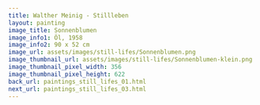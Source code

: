 ```yaml
---
title: Walther Meinig - Stillleben
layout: painting
image_title: Sonnenblumen
image_info1: Öl, 1958
image_info2: 90 x 52 cm
image_url: assets/images/still-lifes/Sonnenblumen.png
image_thumbnail_url: assets/images/still-lifes/Sonnenblumen-klein.png
image_thumbnail_pixel_width: 356
image_thumbnail_pixel_height: 622
back_url: paintings_still_lifes_01.html
next_url: paintings_still_lifes_03.html
---
```

